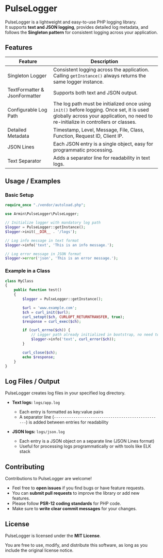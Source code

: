 # PulseLogger

PulseLogger is a lightweight and easy-to-use PHP logging library.  
It supports **text and JSON logging**, provides detailed log metadata, and follows the **Singleton pattern** for consistent logging across your application.

## Features

| Feature | Description |
|---------|-------------|
| Singleton Logger | Consistent logging across the application. Calling `getInstance()` always returns the same logger instance. |
| TextFormatter & JsonFormatter | Supports both text and JSON output. |
| Configurable Log Path | The log path must be initialized once using `init()` before logging. Once set, it is used globally across your application, no need to re-initialize in controllers or classes. |
| Detailed Metadata | Timestamp, Level, Message, File, Class, Function, Request ID, Client IP. |
| JSON Lines | Each JSON entry is a single object, easy for programmatic processing. |
| Text Separator | Adds a separator line for readability in text logs. |

## Usage / Examples

### Basic Setup

```php
require_once "./vendor/autoload.php";

use Armin\PulseLogger\PulseLogger;

// Initialize logger with mandatory log path
$logger = PulseLogger::getInstance();
$logger->init(__DIR__ . '/logs');

// Log info message in text format
$logger->info('text', 'This is an info message.');

// Log error message in JSON format
$logger->error('json', 'This is an error message.');
```
### Example in a Class
```php
class MyClass
{
    public function test()
    {
        $logger = PulseLogger::getInstance();

        $url = 'www.example.com';
        $ch = curl_init($url);
        curl_setopt($ch, CURLOPT_RETURNTRANSFER, true);
        $response = curl_exec($ch);

        if (curl_errno($ch)) {
            // Logger path already initialized in bootstrap, no need to init again
            $logger->info('text', curl_error($ch));
        }

        curl_close($ch);
        echo $response;
    }
}


```

## Log Files / Output

PulseLogger creates log files in your specified log directory.  

- **Text logs:** `logs/app.log`  
  - Each entry is formatted as key:value pairs  
  - A separator line (`--------------------------------------------------`) is added between entries for readability  

- **JSON logs:** `logs/json.log`  
  - Each entry is a JSON object on a separate line (JSON Lines format)  
  - Useful for processing logs programmatically or with tools like ELK stack
## Contributing

Contributions to PulseLogger are welcome!  

- Feel free to **open issues** if you find bugs or have feature requests.  
- You can **submit pull requests** to improve the library or add new features.  
- Please follow **PSR-12 coding standards** for PHP code.  
- Make sure to **write clear commit messages** for your changes.
## License

PulseLogger is licensed under the **MIT License**.  

You are free to use, modify, and distribute this software, as long as you include the original license notice.
